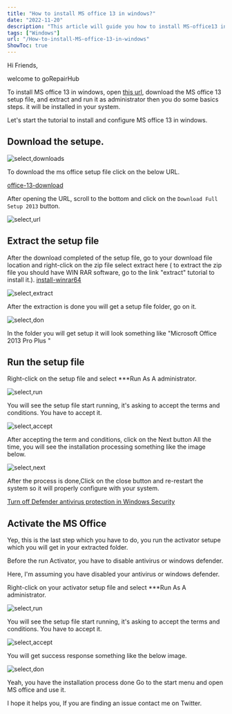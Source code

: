 ```yaml
---
title: "How to install MS office 13 in windows?"
date: "2022-11-20"
description: "This article will guide you how to install MS-office13 in windows"
tags: ["Windows"]
url: "/How-to-install-MS-office-13-in-windows"
ShowToc: true
---
```

Hi Friends,

welcome to goRepairHub

To install MS office 13 in windows, open <a href="https://getintopc.com/softwares/office-tools/microsoft-office-2013-pro-plus-may-2022-free-download-7999623/">
this url</a>, download the MS office 13 setup file, and extract and run it as administrator then you do some basics steps. it will be installed in your system.


Let's start the tutorial to install and configure MS office 13 in windows.

## Download the setupe.
![select,downloads](https://gorepairhub.github.io/images/2022-11-20-install-MS-office-13-in-windows/search-setup.png)

To download the ms office setup file click on the below URL.

<a href ="https://getintopc.com/softwares/office-tools/microsoft-office-2013-pro-plus-may-2022-free-download-7999623/">office-13-download</a>

After opening the URL, scroll to the bottom and click on the `Download Full Setup 2013` button.

![select,url](https://gorepairhub.github.io/images/2022-11-20-install-MS-office-13-in-windows/downloads-setup.png)

## Extract the setup file

After the download completed of the setup file, go to your download file location and right-click on the zip file select extract here 
( to extract the zip file you should have WIN RAR software, go to the link "extract" tutorial to install it.).
<a href= "/how-to-install-winrar-in-windows/">install-winrar64</a>

![select,extract](https://gorepairhub.github.io/images/2022-11-20-install-MS-office-13-in-windows/run-office-13.png)

After the extraction is done you will get a setup file folder, go on it.

![select,don](https://gorepairhub.github.io/images/2022-11-20-install-MS-office-13-in-windows/run-office-13.png)

In the folder you will get setup it will look something like "Microsoft Office 2013 Pro Plus "

## Run the setup file

Right-click on the setup file and select ***Run As A administrator.

![select,run](https://gorepairhub.github.io/images/2022-11-20-install-MS-office-13-in-windows/run-office-13.png)

You will see the setup file start running, it's asking to accept the terms and conditions. You have to accept it.

![select,accept](https://gorepairhub.github.io/images/2022-11-20-install-MS-office-13-in-windows/accept-agreement-office.png)

After accepting the term and conditions, click on the Next button All the time, you will see the installation processing something like the image below.

![select,next](https://gorepairhub.github.io/images/2022-11-20-install-MS-office-13-in-windows/install-office.png)

After the process is done,Click on the close button and re-restart the system so it will properly configure with your system.

<a href="/how-to-disable-windows-defender/">Turn off Defender antivirus protection in Windows Security</a>

## Activate the MS Office

Yep, this is the last step which you have to do, you run the activator setupe which you will get in your extracted folder.

Before the run Activator, you have to disable antivirus or windows defender.

Here, I'm assuming you have disabled your antivirus or windows defender.

Right-click on your activator setup file and select ***Run As A administrator.

![select,run](https://gorepairhub.github.io/images/2022-11-20-install-MS-office-13-in-windows/install-kms.png)

You will see the setup file start running, it's asking to accept the terms and conditions. You have to accept it.

![select,accept](https://gorepairhub.github.io/images/2022-11-20-install-MS-office-13-in-windows/accept-agreement-kms.png)

You will get success response something like the below image.

![select,don](https://gorepairhub.github.io/images/2022-11-20-install-MS-office-13-in-windows/activeted-office.png)

Yeah, you have the installation process done Go to the start menu and open MS office and use it.

I hope it helps you, If you are finding an issue contact me on Twitter.



